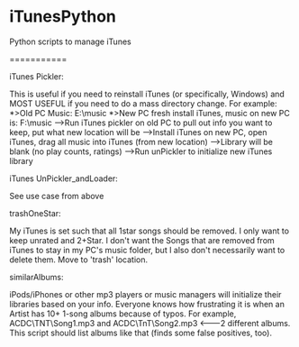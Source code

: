 iTunesPython
============

Python scripts to manage iTunes

===========


iTunes Pickler:

This is useful if you need to reinstall iTunes (or specifically, Windows)
and MOST USEFUL if you need to do a mass directory change.
For example:
*>Old PC Music: E:\music
*>New PC fresh install iTunes, music on new PC is: F:\music
-->Run iTunes pickler on old PC to pull out info you want to keep, put what new location will be
-->Install iTunes on new PC, open iTunes, drag all music into iTunes (from new location)
-->Library will be blank (no play counts, ratings)
-->Run unPickler to initialize new iTunes library



iTunes UnPickler_andLoader:

See use case from above



trashOneStar:

My iTunes is set such that all 1star songs should be removed. I only want to keep unrated and 2+Star.
I don't want the Songs that are removed from iTunes to stay in my PC's music folder,
but I also don't necessarily want to delete them. Move to 'trash' location.



similarAlbums:

iPods/iPhones or other mp3 players or music managers will initialize their libraries based on your info. 
Everyone knows how frustrating it is when an Artist has 10+ 1-song albums because of typos.
For example, ACDC\TNT\Song1.mp3 and ACDC\TnT\Song2.mp3 <---2 different albums.
This script should list albums like that (finds some false positives, too).



